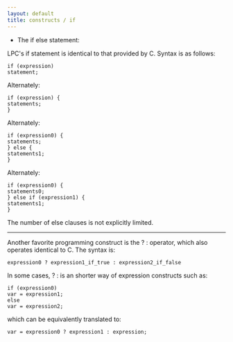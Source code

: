 ```yaml
---
layout: default
title: constructs / if
---
```


- The if else statement:

LPC's if statement is identical to that provided by C. Syntax is as follows:

    if (expression)
    statement;

Alternately:

    if (expression) {
    statements;
    }

Alternately:

    if (expression0) {
    statements;
    } else {
    statements1;
    }

Alternately:

    if (expression0) {
    statements0;
    } else if (expression1) {
    statements1;
    }

The number of else clauses is not explicitly limited.

---

Another favorite programming construct is the ? : operator, which also
operates identical to C. The syntax is:

    expression0 ? expression1_if_true : expression2_if_false

In some cases, ? : is an shorter way of expression constructs such as:

    if (expression0)
    var = expression1;
    else
    var = expression2;

which can be equivalently translated to:

    var = expression0 ? expression1 : expression;
